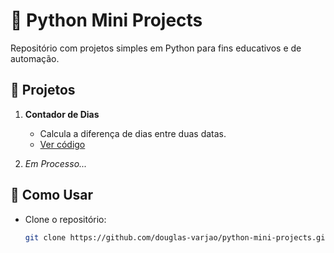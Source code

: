 # 🐍 Python Mini Projects  

Repositório com projetos simples em Python para fins educativos e de automação.  

## 📂 Projetos  

1. **Contador de Dias**  
   - Calcula a diferença de dias entre duas datas.  
   - [Ver código](/contador-de-dias/contador.py)  

2. *Em Processo...*  

## 🚀 Como Usar  
- Clone o repositório:  
  ```bash
  git clone https://github.com/douglas-varjao/python-mini-projects.git
